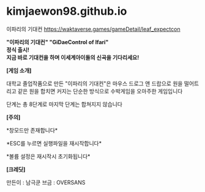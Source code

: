 # kimjaewon98.github.io
이파리의 기대컨
https://waktaverse.games/gameDetail/leaf_expectcon

**"이파리의 기대컨"
"GiDaeControl of Ifari"<br>
정식 출시!<br>
지금 바로 기대컨을 하며 이세계아이돌의 신곡을 기다리세요!**<br>



**[게임 소개]**

대학교 졸업작품으로 만든 "이파리의 기대컨"은 마우스 드로그 앤 드랍으로 원을 떨어트리고 같은 원을 합치면 커지는 단순한 방식으로 수박게임을 오마주한 게임입니다

단계는 총 8단계로 마지막 단계는 합쳐지지 않습니다

**[주의]**

&#42;창모드만 존재합니다&#42;

&#42;ESC를 누르면 실행파일을 재시작합니다&#42;

&#42;볼륨 설정은 재시작시 초기화됩니다&#42;

**[크레딧]**

만든이 : 남극쿤
브금 : OVERSANS
